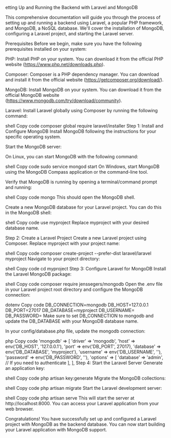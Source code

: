 etting Up and Running the Backend with Laravel and MongoDB

This comprehensive documentation will guide you through the process of setting up and running a backend using Laravel, a popular PHP framework, and MongoDB, a NoSQL database. We'll cover the installation of MongoDB, configuring a Laravel project, and starting the Laravel server.

Prerequisites
Before we begin, make sure you have the following prerequisites installed on your system:

PHP: Install PHP on your system. You can download it from the official PHP website (https://www.php.net/downloads.php).

Composer: Composer is a PHP dependency manager. You can download and install it from the official website (https://getcomposer.org/download/).

MongoDB: Install MongoDB on your system. You can download it from the official MongoDB website (https://www.mongodb.com/try/download/community).

Laravel: Install Laravel globally using Composer by running the following command:

shell
Copy code
composer global require laravel/installer
Step 1: Install and Configure MongoDB
Install MongoDB following the instructions for your specific operating system.

Start the MongoDB server:

On Linux, you can start MongoDB with the following command:

shell
Copy code
sudo service mongod start
On Windows, start MongoDB using the MongoDB Compass application or the command-line tool.

Verify that MongoDB is running by opening a terminal/command prompt and running:

shell
Copy code
mongo
This should open the MongoDB shell.

Create a new MongoDB database for your Laravel project. You can do this in the MongoDB shell:

shell
Copy code
use myproject
Replace myproject with your desired database name.

Step 2: Create a Laravel Project
Create a new Laravel project using Composer. Replace myproject with your project name:

shell
Copy code
composer create-project --prefer-dist laravel/laravel myproject
Navigate to your project directory:

shell
Copy code
cd myproject
Step 3: Configure Laravel for MongoDB
Install the Laravel MongoDB package:

shell
Copy code
composer require jenssegers/mongodb
Open the .env file in your Laravel project root directory and configure the MongoDB connection:

dotenv
Copy code
DB_CONNECTION=mongodb
DB_HOST=127.0.0.1
DB_PORT=27017
DB_DATABASE=myproject
DB_USERNAME=
DB_PASSWORD=
Make sure to set DB_CONNECTION to mongodb and update the DB_DATABASE with your MongoDB database name.

In your config/database.php file, update the mongodb connection:

php
Copy code
'mongodb' => [
    'driver'   => 'mongodb',
    'host'     => env('DB_HOST', '127.0.0.1'),
    'port'     => env('DB_PORT', 27017),
    'database' => env('DB_DATABASE', 'myproject'),
    'username' => env('DB_USERNAME', ''),
    'password' => env('DB_PASSWORD', ''),
    'options'  => [
        'database' => 'admin', // If you need to authenticate
    ],
],
Step 4: Start the Laravel Server
Generate an application key:

shell
Copy code
php artisan key:generate
Migrate the MongoDB collections:

shell
Copy code
php artisan migrate
Start the Laravel development server:

shell
Copy code
php artisan serve
This will start the server at http://localhost:8000. You can access your Laravel application from your web browser.

Congratulations! You have successfully set up and configured a Laravel project with MongoDB as the backend database. You can now start building your Laravel application with MongoDB support.
